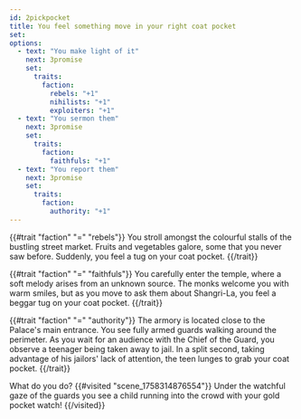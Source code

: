```yaml
---
id: 2pickpocket
title: You feel something move in your right coat pocket
set:
options:
  - text: "You make light of it"
    next: 3promise
    set:
      traits:
        faction:
          rebels: "+1"
          nihilists: "+1"
          exploiters: "+1"
  - text: "You sermon them"
    next: 3promise
    set:
      traits:
        faction:
          faithfuls: "+1"
  - text: "You report them"
    next: 3promise
    set:
      traits:
        faction:
          authority: "+1"
---
```


{{#trait "faction" "=" "rebels"}}
You stroll amongst the colourful stalls of the bustling street market. Fruits and vegetables galore, some that you never saw before. Suddenly, you feel a tug on your coat pocket.
{{/trait}}

{{#trait "faction" "=" "faithfuls"}}
You carefully enter the temple, where a soft melody arises from an unknown source. The monks welcome you with warm smiles, but as you move to ask them about Shangri-La, you feel a beggar tug on your coat pocket.
{{/trait}}

{{#trait "faction" "=" "authority"}}
The armory is located close to the Palace's main entrance. You see fully armed guards walking around the perimeter. As you wait for an audience with the Chief of the Guard, you observe a teenager being taken away to jail. In a split second, taking advantage of his jailors' lack of attention, the teen lunges to grab your coat pocket.
{{/trait}}

What do you do?
{{#visited "scene_1758314876554"}}
  Under the watchful gaze of the guards you see a child running into the crowd with your gold pocket watch!
{{/visited}}